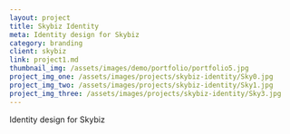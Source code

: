 ```yaml
---
layout: project
title: Skybiz Identity
meta: Identity design for Skybiz 
category: branding
client: skybiz
link: project1.md
thumbnail_img: /assets/images/demo/portfolio/portfolio5.jpg
project_img_one: /assets/images/projects/skybiz-identity/Sky0.jpg
project_img_two: /assets/images/projects/skybiz-identity/Sky1.jpg
project_img_three: /assets/images/projects/skybiz-identity/Sky3.jpg
---
```


Identity design for Skybiz